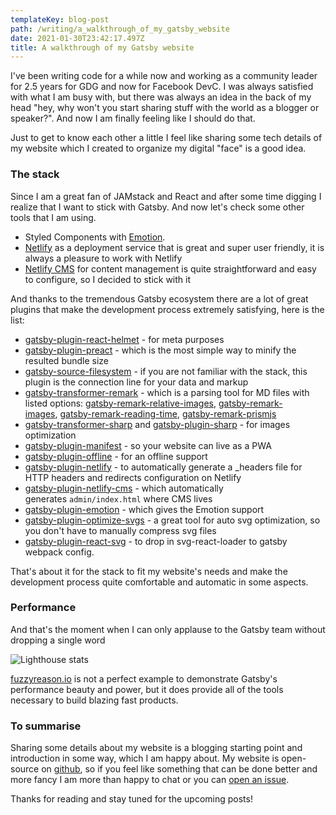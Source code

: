 ```yaml
---
templateKey: blog-post
path: /writing/a_walkthrough_of_my_gatsby_website
date: 2021-01-30T23:42:17.497Z
title: A walkthrough of my Gatsby website
---
```

I've been writing code for a while now and working as a community leader for 2.5 years for GDG and now for Facebook DevC. I was always satisfied with what I am busy with, but there was always an idea in the back of my head "hey, why won't you start sharing stuff with the world as a blogger or speaker?". And now I am finally feeling like I should do that.

Just to get to know each other a little I feel like sharing some tech details of my website which I created to organize my digital "face" is a good idea.

### [](https://dev.to/fuzzyreason/a-walkthrough-of-my-gatsby-website-1caf#the-stack)The stack

Since I am a great fan of JAMstack and React and after some time digging I realize that I want to stick with Gatsby. And now let's check some other tools that I am using.

* Styled Components with [Emotion](https://emotion.sh/docs/introduction).
* [Netlify](https://www.netlify.com/) as a deployment service that is great and super user friendly, it is always a pleasure to work with Netlify
* [Netlify CMS](https://www.netlifycms.org/) for content management is quite straightforward and easy to configure, so I decided to stick with it

And thanks to the tremendous Gatsby ecosystem there are a lot of great plugins that make the development process extremely satisfying, here is the list:

* [gatsby-plugin-react-helmet](https://www.gatsbyjs.com/plugins/gatsby-plugin-react-helmet/) - for meta purposes
* [gatsby-plugin-preact](https://www.gatsbyjs.com/plugins/gatsby-plugin-preact/) - which is the most simple way to minify the resulted bundle size
* [gatsby-source-filesystem](https://www.gatsbyjs.com/plugins/gatsby-source-filesystem/) - if you are not familiar with the stack, this plugin is the connection line for your data and markup
* [gatsby-transformer-remark](https://www.gatsbyjs.com/plugins/gatsby-transformer-remark/) - which is a parsing tool for MD files with listed options: [gatsby-remark-relative-images](https://www.gatsbyjs.com/plugins/gatsby-remark-relative-images/), [gatsby-remark-images](https://www.gatsbyjs.com/plugins/gatsby-remark-images/), [gatsby-remark-reading-time](https://www.gatsbyjs.com/plugins/gatsby-remark-reading-time/), [gatsby-remark-prismjs](https://www.gatsbyjs.com/plugins/gatsby-remark-prismjs/)
* [gatsby-transformer-sharp](https://www.gatsbyjs.com/plugins/gatsby-transformer-sharp/) and [gatsby-plugin-sharp](https://www.gatsbyjs.com/plugins/gatsby-plugin-sharp/) - for images optimization
* [gatsby-plugin-manifest](https://www.gatsbyjs.com/plugins/gatsby-plugin-manifest/) - so your website can live as a PWA
* [gatsby-plugin-offline](https://www.gatsbyjs.com/plugins/gatsby-plugin-offline/) - for an offline support
* [gatsby-plugin-netlify](https://www.gatsbyjs.com/plugins/gatsby-plugin-netlify/) - to automatically generate a _headers file for HTTP headers and redirects configuration on Netlify
* [gatsby-plugin-netlify-cms](https://www.gatsbyjs.com/plugins/gatsby-plugin-netlify-cms/) - which automatically generates `admin/index.html` where CMS lives
* [gatsby-plugin-emotion](https://www.gatsbyjs.com/plugins/gatsby-plugin-emotion/) - which gives the Emotion support
* [gatsby-plugin-optimize-svgs](https://www.gatsbyjs.com/plugins/gatsby-plugin-optimize-svgs/) - a great tool for auto svg optimization, so you don't have to manually compress svg files
* [gatsby-plugin-react-svg](https://www.gatsbyjs.com/plugins/gatsby-plugin-react-svg/) - to drop in svg-react-loader to gatsby webpack config.

That's about it for the stack to fit my website's needs and make the development process quite comfortable and automatic in some aspects.

### [](https://dev.to/fuzzyreason/a-walkthrough-of-my-gatsby-website-1caf#performance)Performance

And that's the moment when I can only applause to the Gatsby team without dropping a single word

![Lighthouse stats](/img/cms/screenshot-2021-01-31-at-02.46.57.png "Lighthouse stats")

[fuzzyreason.io](http://fuzzyreason.io/) is not a perfect example to demonstrate Gatsby's performance beauty and power, but it does provide all of the tools necessary to build blazing fast products.

### [](https://dev.to/fuzzyreason/a-walkthrough-of-my-gatsby-website-1caf#to-summarise)To summarise

Sharing some details about my website is a blogging starting point and introduction in some way, which I am happy about. My website is open-source on [github](https://github.com/FuzzyReason/fuzzyreason.io), so if you feel like something that can be done better and more fancy I am more than happy to chat or you can [open an issue](https://github.com/FuzzyReason/fuzzyreason.io/issues/new).

Thanks for reading and stay tuned for the upcoming posts!
